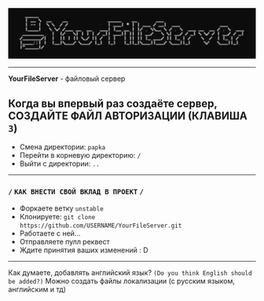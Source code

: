 <img src="/img/yfs_logo.png" width="800">

***

**YourFileServer** - файловый сервер

## Когда вы впервый раз создаёте сервер, СОЗДАЙТЕ ФАЙЛ АВТОРИЗАЦИИ (КЛАВИША `3`)  

- Смена директории: `papka`
- Перейти в корневую директорию: `/`
- Выйти с директории: `..`

***

### `/` `КАК ВНЕСТИ СВОЙ ВКЛАД В ПРОЕКТ` `/`

- Форкаете ветку `unstable`
- Клонируете: `git clone https://github.com/USERNAME/YourFileServer.git`
- Работаете с ней...
- Отправляете пулл реквест
- Ждите принятия ваших изменений : D

***

Как думаете, добавлять английский язык? `(Do you think English should be added?)` Можно создать файлы локализации (с русским языком, английским и тд)